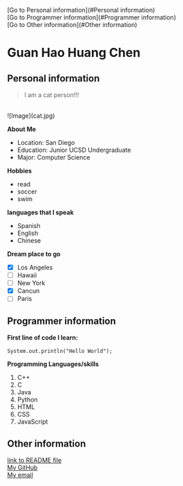 [Go to Personal information](#Personal information)
<br/>
[Go to Programmer information](#Programmer information)
<br/>
[Go to Other information](#Other information)
# Guan Hao Huang Chen
## Personal information
> I am a cat person!!!
<br/>
![Image](cat.jpg)

**About Me**
- Location: San Diego
- Education: Junior UCSD Undergraduate
- Major: Computer Science

**Hobbies**
- read
- soccer
- swim

**languages that I speak**
- Spanish
- English
- Chinese

**Dream place to go**
- [x]  Los Angeles
- [ ]  Hawaii
- [ ]  New York
- [x]  Cancun
- [ ]  Paris

## Programmer information
**First line of code I learn:**
```
System.out.println("Hello World");
```

**Programming Languages/skills**
1. C++
2. C
3. Java
4. Python
5. HTML
6. CSS
7. JavaScript

## Other information
[link to README file](README.md)
<br/>
[My GitHub](https://github.com/ghuangchen01)
<br/>
[My email](ghuangchen@ucsd.edu)
